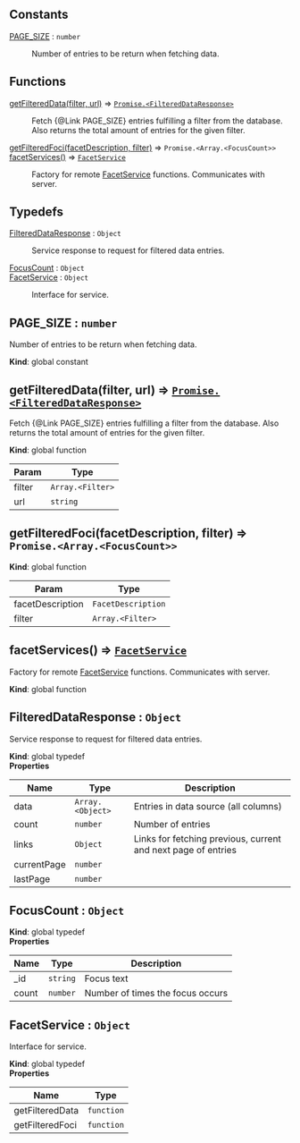 ## Constants

<dl>
<dt><a href="#PAGE_SIZE">PAGE_SIZE</a> : <code>number</code></dt>
<dd><p>Number of entries to be return when fetching data.</p>
</dd>
</dl>

## Functions

<dl>
<dt><a href="#getFilteredData">getFilteredData(filter, url)</a> ⇒ <code><a href="#FilteredDataResponse">Promise.&lt;FilteredDataResponse&gt;</a></code></dt>
<dd><p>Fetch {@Link PAGE_SIZE} entries fulfilling a filter from the database.
Also returns the total amount of entries for the given filter.</p>
</dd>
<dt><a href="#getFilteredFoci">getFilteredFoci(facetDescription, filter)</a> ⇒ <code>Promise.&lt;Array.&lt;FocusCount&gt;&gt;</code></dt>
<dd></dd>
<dt><a href="#facetServices">facetServices()</a> ⇒ <code><a href="#FacetService">FacetService</a></code></dt>
<dd><p>Factory for remote <a href="#FacetService">FacetService</a> functions. Communicates with server.</p>
</dd>
</dl>

## Typedefs

<dl>
<dt><a href="#FilteredDataResponse">FilteredDataResponse</a> : <code>Object</code></dt>
<dd><p>Service response to request for filtered data entries.</p>
</dd>
<dt><a href="#FocusCount">FocusCount</a> : <code>Object</code></dt>
<dd></dd>
<dt><a href="#FacetService">FacetService</a> : <code>Object</code></dt>
<dd><p>Interface for service.</p>
</dd>
</dl>

<a name="PAGE_SIZE"></a>

## PAGE\_SIZE : <code>number</code>
Number of entries to be return when fetching data.

**Kind**: global constant  
<a name="getFilteredData"></a>

## getFilteredData(filter, url) ⇒ [<code>Promise.&lt;FilteredDataResponse&gt;</code>](#FilteredDataResponse)
Fetch {@Link PAGE_SIZE} entries fulfilling a filter from the database.Also returns the total amount of entries for the given filter.

**Kind**: global function  

| Param | Type |
| --- | --- |
| filter | <code>Array.&lt;Filter&gt;</code> | 
| url | <code>string</code> | 

<a name="getFilteredFoci"></a>

## getFilteredFoci(facetDescription, filter) ⇒ <code>Promise.&lt;Array.&lt;FocusCount&gt;&gt;</code>
**Kind**: global function  

| Param | Type |
| --- | --- |
| facetDescription | <code>FacetDescription</code> | 
| filter | <code>Array.&lt;Filter&gt;</code> | 

<a name="facetServices"></a>

## facetServices() ⇒ [<code>FacetService</code>](#FacetService)
Factory for remote [FacetService](#FacetService) functions. Communicates with server.

**Kind**: global function  
<a name="FilteredDataResponse"></a>

## FilteredDataResponse : <code>Object</code>
Service response to request for filtered data entries.

**Kind**: global typedef  
**Properties**

| Name | Type | Description |
| --- | --- | --- |
| data | <code>Array.&lt;Object&gt;</code> | Entries in data source (all columns) |
| count | <code>number</code> | Number of entries |
| links | <code>Object</code> | Links for fetching previous, current and next page of entries |
| currentPage | <code>number</code> |  |
| lastPage | <code>number</code> |  |

<a name="FocusCount"></a>

## FocusCount : <code>Object</code>
**Kind**: global typedef  
**Properties**

| Name | Type | Description |
| --- | --- | --- |
| _id | <code>string</code> | Focus text |
| count | <code>number</code> | Number of times the focus occurs |

<a name="FacetService"></a>

## FacetService : <code>Object</code>
Interface for service.

**Kind**: global typedef  
**Properties**

| Name | Type |
| --- | --- |
| getFilteredData | <code>function</code> | 
| getFilteredFoci | <code>function</code> | 

